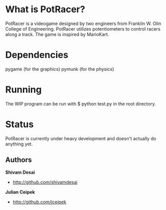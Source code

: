What is PotRacer?
=================
PotRacer is a videogame designed by two engineers from Franklin W. Olin College of Engineering.  PotRacer utilizes potentiometers to control racers along a track.  The game is inspired by MarioKart.

Dependencies
============
pygame (for the graphics)
pymunk (for the physics)

Running
========
The WIP program can be run with
    $ python test.py
in the root directory.

Status
======
PotRacer is currently under heavy development and doesn't actually do anything yet.


Authors
-------

**Shivam Desai**
+ http://github.com/shivamdesai

**Julian Ceipek**
+ http://github.com/jceipek
